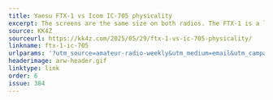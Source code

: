 ```yaml
---
title: Yaesu FTX-1 vs Icom IC-705 physicality
excerpt: The screens are the same size on both radios. The FTX-1 is a little wider and the IC-705 is a little thicker.
source: KK4Z
sourceurl: https://kk4z.com/2025/05/29/ftx-1-vs-ic-705-physicality/
linkname: ftx-1-ic-705
urlparams: '?utm_source=amateur-radio-weekly&utm_medium=email&utm_campaign=newsletter'
headerimage: arw-header.gif
linktype: link
order: 6
issue: 384
---
```

